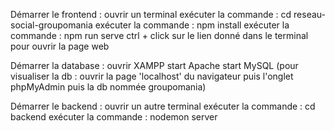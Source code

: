 Démarrer le frontend :
ouvrir un terminal
exécuter la commande : cd reseau-social-groupomania
exécuter la commande : npm install
exécuter la commande : npm run serve
ctrl + click sur le lien donné dans le terminal pour ouvrir la page web

Démarrer la database :
ouvrir XAMPP 
start Apache
start MySQL
(pour visualiser la db : ouvrir la page 'localhost' du navigateur 
puis l'onglet phpMyAdmin puis la db nommée groupomania)

Démarrer le backend :
ouvrir un autre terminal
exécuter la commande : cd backend
exécuter la commande : nodemon server
